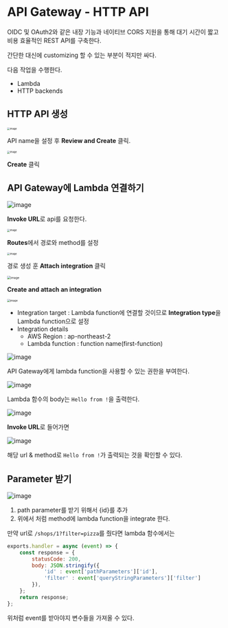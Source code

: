 # API Gateway - HTTP API

OIDC 및 OAuth2와 같은 내장 기능과 네이티브 CORS 지원을 통해 대기 시간이 짧고 비용 효율적인 REST API를 구축한다.

간단한 대신에 customizing 할 수 있는 부분이 적지만 싸다.

다음 작업을 수행한다.

* Lambda
* HTTP backends

## HTTP API 생성

<img src="https://user-images.githubusercontent.com/92770273/144010655-dfa54f39-e90c-4370-9108-a4b914bd4cea.png" alt="image" style="zoom:40%;" />

API name을 설정 후 **Review and Create** 클릭.



<img src="https://user-images.githubusercontent.com/92770273/144010861-e41d13dd-1418-4905-8c14-c4ab8cf936aa.png" alt="image" style="zoom:40%;" />

**Create** 클릭

## API Gateway에 Lambda 연결하기

![image](https://user-images.githubusercontent.com/92770273/144012329-beb0e728-1ea6-4651-ae87-8ffd94c15991.png)

**Invoke URL**로 api를 요청한다.



<img src="https://user-images.githubusercontent.com/92770273/144012484-7baf4f1d-1271-43d5-84ec-98fcc966cf5c.png" alt="image" style="zoom:40%;" />

**Routes**에서 경로와 method를 설정



<img src="https://user-images.githubusercontent.com/92770273/144012777-5dae803c-988f-4723-8913-501b002022a7.png" alt="image" style="zoom:40%;" />

경로 생성 훈 **Attach integration** 클릭



<img src="https://user-images.githubusercontent.com/92770273/144012923-b84c884e-08c3-4f25-9061-0b7b7f74ecfa.png" alt="image" style="zoom:50%;" />

**Create and attach an integration**



<img src="https://user-images.githubusercontent.com/92770273/144013103-8d848acc-f834-4c29-9214-96f45c7dea11.png" alt="image" style="zoom: 43%;" />

* Integration target : Lambda function에 연결할 것이므로 **Integration type**을 Lambda function으로 설정
* Integration details
  * AWS Region : ap-northeast-2
  * Lambda function : function name(first-function)



![image](https://user-images.githubusercontent.com/92770273/144013539-1c88b72b-cc3c-4bac-95bc-ce0d331564b6.png)

API Gateway에게 lambda function을 사용할 수 있는 권한을 부여한다.



![image](https://user-images.githubusercontent.com/92770273/144016316-a13c6f15-b544-4044-a872-ca0cb50d3e84.png)

Lambda 함수의 body는 `Hello from !`을 출력한다.



![image](https://user-images.githubusercontent.com/92770273/144016149-b177e493-7c07-471a-b6e7-feffeb0ac4a0.png)

**Invoke URL**로 들어가면



![image](https://user-images.githubusercontent.com/92770273/144016262-67f545d1-4158-4352-acaa-945ba09f183c.png)

해당 url & method로 `Hello from !`가 출력되는 것을 확인할 수 있다.



## Parameter 받기

![image](https://user-images.githubusercontent.com/92770273/144016814-376c5f3f-ef4a-489b-8f08-ba074b73320a.png)

1. path parameter를 받기 위해서 {id}를 추가
2. 위에서 처럼 method에 lambda function을 integrate 한다.

만약 url로 `/shops/1?filter=pizza`를 줬다면 lambda 함수에서는

```javascript
exports.handler = async (event) => {
    const response = {
        statusCode: 200,
        body: JSON.stringify({
            'id' : event['pathParameters']['id'],
            'filter' : event['queryStringParameters']['filter']
        }),
    };
    return response;
};
```

위처럼 event를 받아야지 변수들을 가져올 수 있다.